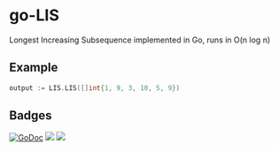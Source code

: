 # go-LIS
Longest Increasing Subsequence implemented in Go, runs in O(n log n)

## Example

```` go
output := LIS.LIS([]int{1, 9, 3, 10, 5, 9})
````

## Badges

[![GoDoc](https://godoc.org/github.com/Ramshackle-Jamathon/go-LIS?status.svg)](https://godoc.org/github.com/Ramshackle-Jamathon/go-LIS)
![](https://img.shields.io/badge/license-MIT-blue.svg)
![](https://img.shields.io/badge/status-unstable-orange.svg)
